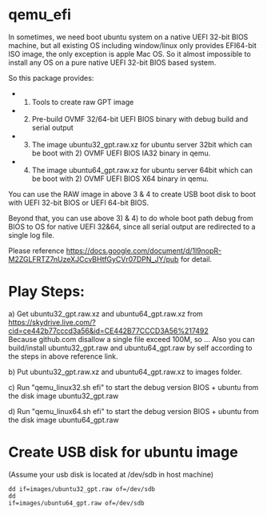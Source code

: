 qemu_efi
========
In sometimes, we need boot ubuntu system on a native UEFI 32-bit BIOS machine, but all existing OS including window/linux only provides EFI64-bit ISO image, the only exception is apple Mac OS. So it almost impossible to install any OS on a pure native UEFI 32-bit BIOS based system.

So this package provides:

- 1) Tools to create raw GPT image
- 2) Pre-build OVMF 32/64-bit UEFI BIOS binary with debug build and serial output
- 3) The image ubuntu32_gpt.raw.xz for ubuntu server 32bit which can be boot with 2) OVMF UEFI BIOS IA32 binary in qemu.
- 4) The image ubuntu64_gpt.raw.xz for ubuntu server 64bit which can be boot with 2) OVMF UEFI BIOS X64 binary in qemu. 

You can use the RAW image in above 3 & 4 to create USB boot disk to boot with UEFI 32-bit BIOS or UEFI 64-bit BIOS.

Beyond that, you can use above 3) & 4) to do whole boot path debug from BIOS to OS for native UEFI 32&64, since all serial output are redirected to a single log file.

Please reference https://docs.google.com/document/d/1l9nopR-M2ZGLFRTZ7nUzeXJCcvBHtfGyCVr07DPN_JY/pub for detail.


Play Steps:
===========
a) Get ubuntu32_gpt.raw.xz and ubuntu64_gpt.raw.xz from https://skydrive.live.com/?cid=ce442b77cccd3a56&id=CE442B77CCCD3A56%217492 <br/>
   Because github.com disallow a single file exceed 100M, so ...
   Also you can build/install ubuntu32_gpt.raw and ubuntu64_gpt.raw by self according to the steps in above reference link.
   
b) Put ubuntu32_gpt.raw.xz and ubuntu64_gpt.raw.xz to images folder.

c) Run "qemu_linux32.sh efi" to start the debug version BIOS + ubuntu from the disk image ubuntu32_gpt.raw

d) Run "qemu_linux64.sh efi" to start the debug version BIOS + ubuntu from the disk image ubuntu64_gpt.raw

Create USB disk for ubuntu image
================================
(Assume your usb disk is located at /dev/sdb in host machine)

<code>dd if=images/ubuntu32_gpt.raw of=/dev/sdb</code> <br>
<code>dd if=images/ubuntu64_gpt.raw of=/dev/sdb</code>

    
